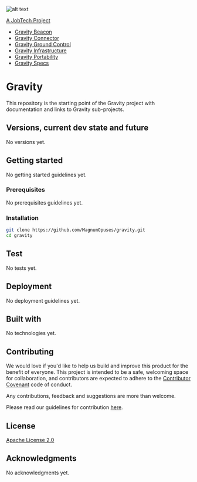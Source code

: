 ![alt text][logo]

[logo]: https://github.com/MagnumOpuses/project-meta/blob/master/img/jobtechdev_black.png "JobTech dev logo"
[A JobTech Project](https://www.jobtechdev.se)

* [Gravity Beacon](https://github.com/MagnumOpuses/gravity-beacon)
* [Gravity Connector](https://github.com/MagnumOpuses/gravity-connector)
* [Gravity Ground Control](https://github.com/MagnumOpuses/gravity-ground-control)
* [Gravity Infrastructure](https://github.com/MagnumOpuses/gravity-infrastructure)
* [Gravity Portability](https://github.com/MagnumOpuses/gravity-portability)
* [Gravity Specs](https://github.com/MagnumOpuses/gravity-specs)

# Gravity

This repository is the starting point of the Gravity project with documentation and links to Gravity sub-projects.

## Versions, current dev state and future

No versions yet.

## Getting started

No getting started guidelines yet.

### Prerequisites

No prerequisites guidelines yet.

### Installation

```bash
git clone https://github.com/MagnumOpuses/gravity.git
cd gravity
```

## Test

No tests yet.

## Deployment

No deployment guidelines yet.

## Built with

No technologies yet.

## Contributing

We would love if you'd like to help us build and improve this product for the benefit of everyone. This project is intended to be a safe, welcoming space for collaboration, and contributors are expected to adhere to the [Contributor Covenant](http://contributor-covenant.org/) code of conduct.

Any contributions, feedback and suggestions are more than welcome.

Please read our guidelines for contribution [here](CONTRIBUTING_TEMPLATE.md).

## License

[Apache License 2.0](LICENSE.md)

## Acknowledgments

No acknowledgments yet.
